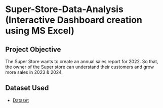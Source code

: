 # Super-Store-Data-Analysis (Interactive Dashboard creation using MS Excel)

## Project Objective

The Super Store wants to create an annual sales report for 2022. So that, the owner of the Super store can understand their customers and grow more sales in 2023 & 2024.

## Dataset Used
- <a href="https://github.com/Prashwaghmare388/Data_Analyst_Projects/blob/main/Super%20Store%20Data%20Analysis.xlsx">Dataset</a>
